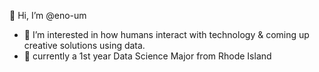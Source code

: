 👋 Hi, I’m @eno-um
- 👀 I’m interested in how humans interact with technology & coming up creative solutions using data. 
- 🌱 currently a 1st year Data Science Major from Rhode Island 

<!---
eno-um/eno-um is a ✨ special ✨ repository because its `README.md` (this file) appears on your GitHub profile.
You can click the Preview link to take a look at your changes.
--->
